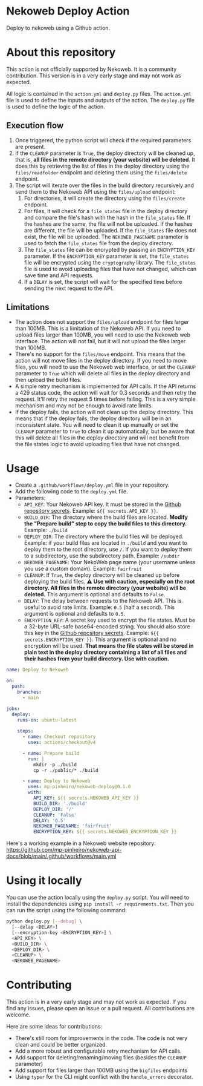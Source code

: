 # Nekoweb Deploy Action

Deploy to nekoweb using a Github action.

# About this repository

This action is not officially supported by Nekoweb. It is a community contribution. This version is in a very early stage and may not work as expected.

All logic is contained in the `action.yml` and `deploy.py` files. The `action.yml` file is used to define the inputs and outputs of the action. The `deploy.py` file is used to define the logic of the action.

## Execution flow

1. Once triggered, the python script will check if the required parameters are present.
1. If the `CLEANUP` parameter is `True`, the deploy directory will be cleaned up, that is, **all files in the remote directory (your website) will be deleted**. It does this by retrieving the list of files in the deploy directory using the `files/readfolder` endpoint and deleting them using the `files/delete` endpoint.
1. The script will iterate over the files in the build directory recursively and send them to the Nekoweb API using the `files/upload` endpoint: 
    1. For directories, it will create the directory using the `files/create` endpoint.
    1. For files, it will check for a `file_states` file in the deploy directory and compare the file's hash with the hash in the `file_states` file. If the hashes are the same, the file will not be uploaded. If the hashes are different, the file will be uploaded. If the `file_states` file does not exist, the file will be uploaded. The `NEKOWEB_PAGENAME` parameter is used to fetch the `file_states` file from the deploy directory. 
    1. The `file_states` file can be encrypted by passing an `ENCRYPTION_KEY` parameter. If the `ENCRYPTION_KEY` parameter is set, the `file_states` file will be encrypted using the `cryptography` library. The `file_states` file is used to avoid uploading files that have not changed, which can save time and API requests. 
    1. If a `DELAY` is set, the script will wait for the specified time before sending the next request to the API.

## Limitations

- The action does not support the `files/upload` endpoint for files larger than 100MB. This is a limitation of the Nekoweb API. If you need to upload files larger than 100MB, you will need to use the Nekoweb web interface. The action will not fail, but it will not upload the files larger than 100MB.
- There's no support for the `files/move` endpoint. This means that the action will not move files in the deploy directory. If you need to move files, you will need to use the Nekoweb web interface, or set the `CLEANUP` parameter to `True` which will delete all files in the deploy directory and then upload the build files.
- A simple retry mechanism is implemented for API calls. If the API returns a 429 status code, the action will wait for 0.3 seconds and then retry the request. It'll retry the request 5 times before failing. This is a very simple mechanism and may not be enough to avoid rate limits.
- If the deploy fails, the action will not clean up the deploy directory. This means that if the deploy fails, the deploy directory will be in an inconsistent state. You will need to clean it up manually or set the `CLEANUP` parameter to `True` to clean it up automatically, but be aware that this will delete all files in the deploy directory and will not benefit from the file states logic to avoid uploading files that have not changed.

# Usage

- Create a `.github/workflows/deploy.yml` file in your repository.
- Add the following code to the `deploy.yml` file.
- Parameters:
  - `API_KEY`: Your Nekoweb API key. It must be stored in the [Github repository secrets](https://docs.github.com/en/actions/security-guides/using-secrets-in-github-actions). Example: `${{ secrets.API_KEY }}`.
  - `BUILD_DIR`: The directory where the build files are located. **Modify the "Prepare build" step to copy the build files to this directory.** Example: `./build`
  - `DEPLOY_DIR`: The directory where the build files will be deployed. Example: if your build files are located in `./build` and you want to deploy them to the root directory, use `/`. If you want to deploy them to a subdirectory, use the subdirectory path. Example: `/subdir`
  - `NEKOWEB_PAGENAME`: Your NekoWeb page name (your username unless you use a custom domain). Example: `fairfruit`
  - `CLEANUP`: If `True`, the deploy directory will be cleaned up before deploying the build files. **⚠ Use with caution, especially on the root directory. All files in the remote directory (your website) will be deleted.** This argument is optional and defaults to `False`.
  - `DELAY`: The delay between requests to the Nekoweb API. This is useful to avoid rate limits. Example: `0.5` (half a second). This argument is optional and defaults to `0.5`.
  - `ENCRYPTION_KEY`: A secret key used to encrypt the file states. Must be a 32-byte URL-safe base64-encoded string. You should also store this key in the [Github repository secrets](https://docs.github.com/en/actions/security-guides/using-secrets-in-github-actions). Example: `${{ secrets.ENCRYPTION_KEY }}`. This argument is optional and no encryption will be used. **That means the file states will be stored in plain text in the deploy directory containing a list of all files and their hashes from your build directory. Use with caution.**

```yaml
name: Deploy to Nekoweb

on:
  push:
    branches:
      - main

jobs:
  deploy:
    runs-on: ubuntu-latest
    
    steps:
      - name: Checkout repository
        uses: actions/checkout@v4

      - name: Prepare build
        run: |
          mkdir -p ./build
          cp -r ./public/* ./build

      - name: Deploy to Nekoweb
        uses: mp-pinheiro/nekoweb-deploy@0.1.0
        with:
          API_KEY: ${{ secrets.NEKOWEB_API_KEY }}
          BUILD_DIR: './build'
          DEPLOY_DIR: '/'
          CLEANUP: 'False'
          DELAY: '0.5'
          NEKOWEB_PAGENAME: 'fairfruit'
          ENCRYPTION_KEY: ${{ secrets.NEKOWEB_ENCRYPTION_KEY }}
```

Here's a working example in a Nekoweb website repository: https://github.com/mp-pinheiro/nekoweb-api-docs/blob/main/.github/workflows/main.yml

# Using it locally

You can use the action locally using the `deploy.py` script. You will need to install the dependencies using `pip install -r requirements.txt`. Then you can run the script using the following command:

```bash
python deploy.py [--debug] \
  [--delay <DELAY>]
  [--encryption-key <ENCRYPTION_KEY>] \
  <API_KEY> \
  <BUILD_DIR> \
  <DEPLOY_DIR> \
  <CLEANUP> \
  <NEKOWEB_PAGENAME>
```

# Contributing

This action is in a very early stage and may not work as expected. If you find any issues, please open an issue or a pull request. All contributions are welcome. 

Here are some ideas for contributions:

- There's still room for improvements in the code. The code is not very clean and could be better organized.
- Add a more robust and configurable retry mechanism for API calls.
- Add support for deleting/renaming/moving files (besides the `CLEANUP` parameter)
- Add support for files larger than 100MB using the `bigfiles` endpoints
- Using `typer` for the CLI might conflict with the `handle_errors` decorator.
